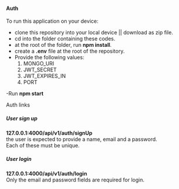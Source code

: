 
#### Auth

To run this application on your device:
- clone this repository into your local device || download as zip file.
- cd into the folder containing these codes.
- at the root of the folder, run **npm install**.
- create a **.env** file at the root of the repository.
- Provide the following values: 
    1. MONGO_URI
    2. JWT_SECRET
    3. JWT_EXPIRES_IN
    4. PORT

-Run **npm start**

Auth links  
##### User sign up  
**127.0.0.1:4000/api/v1/auth/signUp**  
the user is expected to provide a name, email and a password.  
Each of these must be unique.

##### User login  
**127.0.0.1:4000/api/v1/auth/login**    
Only the email and password fields are required for login. 

